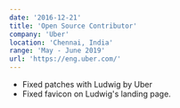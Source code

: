 ```yaml
---
date: '2016-12-21'
title: 'Open Source Contributor'
company: 'Uber'
location: 'Chennai, India'
range: 'May - June 2019'
url: 'https://eng.uber.com/'
---
```


- Fixed patches with Ludwig by Uber
- Fixed favicon on Ludwig's landing page.